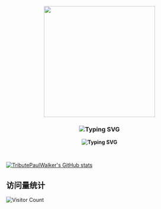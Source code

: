 <div align="center">
<img src="https://rishavanand.github.io/static/images/greetings.gif" align="center" style="height:300px;" />
</div>

### **<div align="center"><img src="https://readme-typing-svg.demolab.com?font=Fira+Code&pause=1000&width=435&lines=%E6%88%91%E6%98%AF+Jard1n%2C+%E6%AC%A2%E8%BF%8E%E6%9D%A5%E5%88%B0%E6%88%91%E7%9A%84GitHub" alt="Typing SVG" /></div>**

**<div align="center"><img src="https://readme-typing-svg.demolab.com?font=Fira+Code&pause=1000&width=435&lines=I'm+Jard1n.+Welcome+to+my+GitHub!" alt="Typing SVG" /></div>**

<br/>


[![TributePaulWalker's GitHub stats](https://github-readme-stats.vercel.app/api?username=Jard1n&show_icons=true&count_private=true&theme=vue)](https://github.com/Jard1n)

## 访问量统计

![Visitor Count](https://profile-counter.glitch.me/Jard1n/count.svg)
